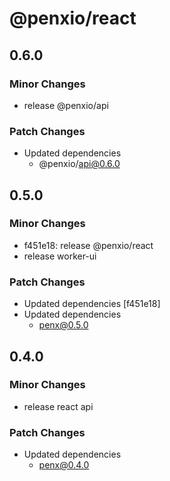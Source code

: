 # @penxio/react

## 0.6.0

### Minor Changes

- release @penxio/api

### Patch Changes

- Updated dependencies
  - @penxio/api@0.6.0

## 0.5.0

### Minor Changes

- f451e18: release @penxio/react
- release worker-ui

### Patch Changes

- Updated dependencies [f451e18]
- Updated dependencies
  - penx@0.5.0

## 0.4.0

### Minor Changes

- release react api

### Patch Changes

- Updated dependencies
  - penx@0.4.0
